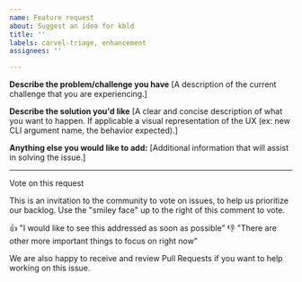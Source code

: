```yaml
---
name: Feature request
about: Suggest an idea for kbld
title: ''
labels: carvel-triage, enhancement
assignees: ''

---
```


**Describe the problem/challenge you have**
[A description of the current challenge that you are experiencing.]


**Describe the solution you'd like**
[A clear and concise description of what you want to happen. If applicable a visual representation of the UX (ex: new CLI argument name, the behavior expected).]


**Anything else you would like to add:**
[Additional information that will assist in solving the issue.]

---
Vote on this request

This is an invitation to the community to vote on issues, to help us prioritize our backlog. Use the "smiley face" up to the right of this comment to vote.

👍 "I would like to see this addressed as soon as possible"
👎 "There are other more important things to focus on right now"

We are also happy to receive and review Pull Requests if you want to help working on this issue.

